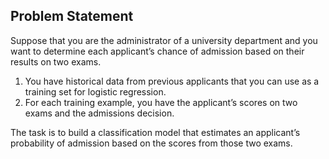 ## Problem Statement

Suppose that you are the administrator of a university department and you want to determine each applicant’s chance of admission based on their results on two exams.

1) You have historical data from previous applicants that you can use as a training set for logistic regression.
2) For each training example, you have the applicant’s scores on two exams and the admissions decision.

The task is to build a classification model that estimates an applicant’s probability of admission based on the scores from those two exams.
